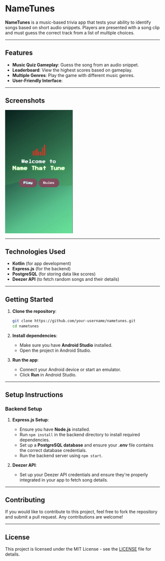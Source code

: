 # NameTunes

**NameTunes** is a music-based trivia app that tests your ability to identify songs based on short audio snippets. Players are presented with a song clip and must guess the correct track from a list of multiple choices.

---

## Features

- **Music Quiz Gameplay**: Guess the song from an audio snippet.
- **Leaderboard**: View the highest scores based on gameplay.
- **Multiple Genres**: Play the game with different music genres.
- **User-Friendly Interface**: 

---

## Screenshots

<img src="app.png" alt="Leaderboard Screenshot" width="220" height="400"/>


---

## Technologies Used

- **Kotlin** (for app development)
- **Express.js** (for the backend)
- **PostgreSQL** (for storing data like scores)
- **Deezer API** (to fetch random songs and their details)

---

## Getting Started

1. **Clone the repository**:

    ```bash
    git clone https://github.com/your-username/nametunes.git
    cd nametunes
    ```

2. **Install dependencies**:

    - Make sure you have **Android Studio** installed.
    - Open the project in Android Studio.

3. **Run the app**:
    - Connect your Android device or start an emulator.
    - Click **Run** in Android Studio.

---

## Setup Instructions

### Backend Setup

1. **Express.js Setup**:
    - Ensure you have **Node.js** installed.
    - Run `npm install` in the backend directory to install required dependencies.
    - Set up a **PostgreSQL database** and ensure your **.env** file contains the correct database credentials.
    - Run the backend server using `npm start`.

2. **Deezer API**:
    - Set up your Deezer API credentials and ensure they're properly integrated in your app to fetch song details.

---

## Contributing

If you would like to contribute to this project, feel free to fork the repository and submit a pull request. Any contributions are welcome!

---

## License

This project is licensed under the MIT License - see the [LICENSE](LICENSE) file for details.

